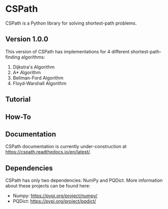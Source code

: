 # CSPath

CSPath is a Python library for solving shortest-path problems. 

## Version 1.0.0
This version of CSPath has implementations for 4 different shortest-path-finding algorithms:
  1. Dijkstra's Algorithm
  2. A* Algorithm
  3. Bellman-Ford Algorithm
  4. Floyd-Warshall Algorithm

## Tutorial

## How-To

## Documentation
CSPath documentation is currently under-construction at https://cspath.readthedocs.io/en/latest/.

## Dependencies
CSPath has only two dependencies: NumPy and PQDict. More information about these projects can be found here:
- Numpy:  https://pypi.org/project/numpy/
- PQDict: https://pypi.org/project/pqdict/
